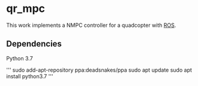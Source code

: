 # qr_mpc
This work implements a NMPC controller for a quadcopter with [ROS](https://www.ros.org/).

## Dependencies
Python 3.7

'''
sudo add-apt-repository ppa:deadsnakes/ppa
sudo apt update
sudo apt install python3.7
'''
